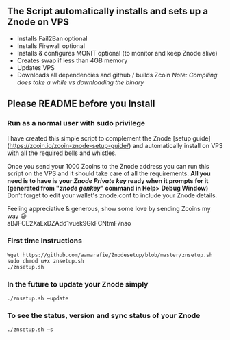 ## **The Script automatically installs and sets up a Znode on VPS**

* Installs Fail2Ban optional
* Installs Firewall optional
* Installs & configures MONIT optional (to monitor and keep Znode alive)
* Creates swap if less than 4GB memory
* Updates VPS
* Downloads all dependencies and github / builds Zcoin
  _Note: Compiling does take a while vs downloading the binary_


## **Please README before you Install**
### **Run as a normal user with sudo privilege**

I have created this simple script to complement the Znode [setup guide] (https://zcoin.io/zcoin-znode-setup-guide/) and automatically install on VPS with all the required bells and whistles. <br/>

Once you send your 1000 Zcoins to the Znode address you can run this script on the VPS and it should take care of all the requirements. **All you need is to have is your _Znode Private key_ ready when it prompts for it <br/>**
**(generated from "_znode genkey_" command in Help> Debug Window)<br/>**
Don’t forget to edit your wallet's znode.conf to include your Znode details.

Feeling appreciative & generous, show some love by sending Zcoins my way :smiley:<br/>
aBJFCE2XaExDZAdd1vuek9GkFCNtmF7nao


### **First time Instructions**
```
Wget https://github.com/aamarafie/Znodesetup/blob/master/znsetup.sh
sudo chmod u+x znsetup.sh
./znsetup.sh
```
### **In the future to update your Znode simply**
```
./znsetup.sh –update
```

### **To see the status, version and sync status of your Znode**
```
./znsetup.sh –s
```

